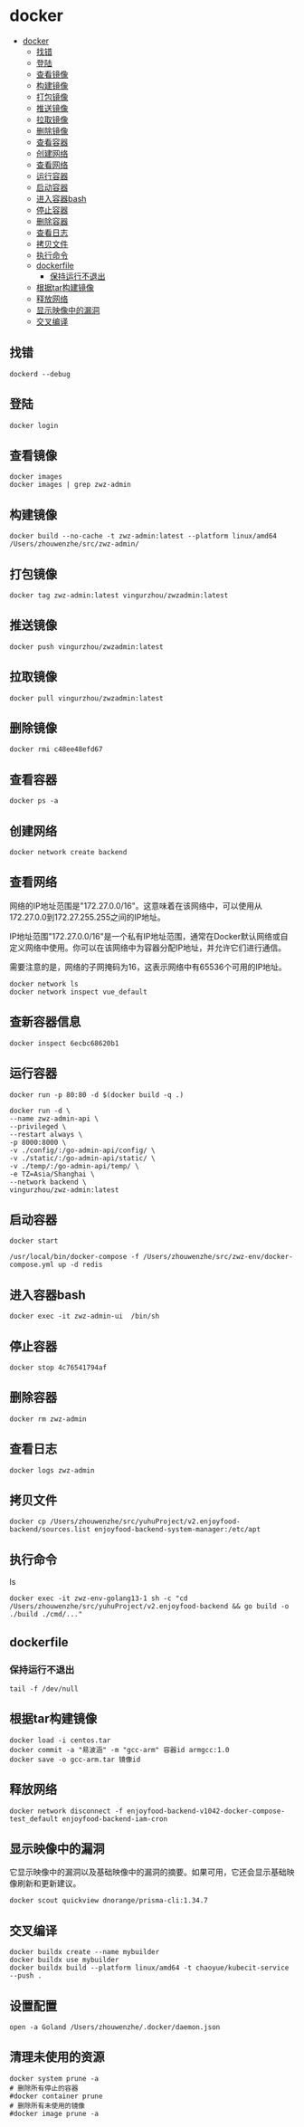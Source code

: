 # docker

<!-- TOC -->
* [docker](#docker)
  * [找错](#找错)
  * [登陆](#登陆)
  * [查看镜像](#查看镜像)
  * [构建镜像](#构建镜像)
  * [打包镜像](#打包镜像)
  * [推送镜像](#推送镜像)
  * [拉取镜像](#拉取镜像)
  * [删除镜像](#删除镜像)
  * [查看容器](#查看容器)
  * [创建网络](#创建网络)
  * [查看网络](#查看网络)
  * [运行容器](#运行容器)
  * [启动容器](#启动容器)
  * [进入容器bash](#进入容器bash)
  * [停止容器](#停止容器)
  * [删除容器](#删除容器)
  * [查看日志](#查看日志)
  * [拷贝文件](#拷贝文件)
  * [执行命令](#执行命令)
  * [dockerfile](#dockerfile)
    * [保持运行不退出](#保持运行不退出)
  * [根据tar构建镜像](#根据tar构建镜像)
  * [释放网络](#释放网络)
  * [显示映像中的漏洞](#显示映像中的漏洞)
  * [交叉编译](#交叉编译)
<!-- TOC -->

## 找错

```shell
dockerd --debug

```

## 登陆

```shell
docker login 
```

## 查看镜像

```shell
docker images 
docker images | grep zwz-admin

```

## 构建镜像

```shell
docker build --no-cache -t zwz-admin:latest --platform linux/amd64  /Users/zhouwenzhe/src/zwz-admin/
```

## 打包镜像

```shell
docker tag zwz-admin:latest vingurzhou/zwzadmin:latest
```

## 推送镜像

```shell
docker push vingurzhou/zwzadmin:latest
```

## 拉取镜像

```shell
docker pull vingurzhou/zwzadmin:latest

```

## 删除镜像

```shell
docker rmi c48ee48efd67
```

## 查看容器

```shell
docker ps -a
```

## 创建网络

```shell
docker network create backend

```

## 查看网络

网络的IP地址范围是"172.27.0.0/16"。这意味着在该网络中，可以使用从172.27.0.0到172.27.255.255之间的IP地址。

IP地址范围"172.27.0.0/16"是一个私有IP地址范围，通常在Docker默认网络或自定义网络中使用。你可以在该网络中为容器分配IP地址，并允许它们进行通信。

需要注意的是，网络的子网掩码为16，这表示网络中有65536个可用的IP地址。

```shell
docker network ls
docker network inspect vue_default

```
## 查新容器信息
```shell
docker inspect 6ecbc68620b1
```
## 运行容器

```shell
docker run -p 80:80 -d $(docker build -q .)
```

```shell
docker run -d \
--name zwz-admin-api \
--privileged \
--restart always \
-p 8000:8000 \
-v ./config/:/go-admin-api/config/ \
-v ./static/:/go-admin-api/static/ \
-v ./temp/:/go-admin-api/temp/ \
-e TZ=Asia/Shanghai \
--network backend \
vingurzhou/zwz-admin:latest

```

## 启动容器

```shell
docker start
```
```shell
/usr/local/bin/docker-compose -f /Users/zhouwenzhe/src/zwz-env/docker-compose.yml up -d redis
```
## 进入容器bash

```shell
docker exec -it zwz-admin-ui  /bin/sh
```

## 停止容器

```shell
docker stop 4c76541794af
```

## 删除容器

```shell
docker rm zwz-admin
```

## 查看日志

```shell
docker logs zwz-admin
```

## 拷贝文件

```shell
docker cp /Users/zhouwenzhe/src/yuhuProject/v2.enjoyfood-backend/sources.list enjoyfood-backend-system-manager:/etc/apt
```

## 执行命令
ls


```shell
docker exec -it zwz-env-golang13-1 sh -c "cd /Users/zhouwenzhe/src/yuhuProject/v2.enjoyfood-backend && go build -o ./build ./cmd/..."

```

## dockerfile

### 保持运行不退出

```
tail -f /dev/null
```

##  根据tar构建镜像
```shell
docker load -i centos.tar
docker commit -a "易波涵" -m "gcc-arm" 容器id armgcc:1.0
docker save -o gcc-arm.tar 镜像id
```

## 释放网络
```shell
docker network disconnect -f enjoyfood-backend-v1042-docker-compose-test_default enjoyfood-backend-iam-cron
```
## 显示映像中的漏洞
它显示映像中的漏洞以及基础映像中的漏洞的摘要。如果可用，它还会显示基础映像刷新和更新建议。

```shell
docker scout quickview dnorange/prisma-cli:1.34.7 
```

## 交叉编译
```shell
docker buildx create --name mybuilder
docker buildx use mybuilder
docker buildx build --platform linux/amd64 -t chaoyue/kubecit-service --push .

```

## 设置配置

```shell
open -a Goland /Users/zhouwenzhe/.docker/daemon.json
```

## 清理未使用的资源
```shell
docker system prune -a
# 删除所有停止的容器
#docker container prune
# 删除所有未使用的镜像
#docker image prune -a
```